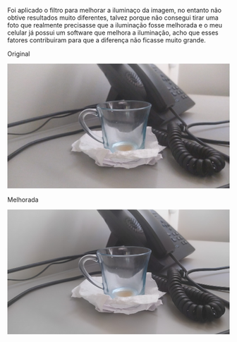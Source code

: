 Foi aplicado o filtro para melhorar a iluminaço da imagem, no entanto não obtive resultados muito diferentes, talvez porque não consegui tirar 
uma foto que realmente precisasse que a iluminação fosse melhorada e o meu celular já possui um software que melhora a iluminação, 
acho que esses fatores contribuiram para que a diferença não ficasse muito grande. 

Original 


![original](https://github.com/Pedro1p0/OpenCV/blob/a88b008aa01032f113c4c1d7cf3722de8f4eb235/ex10/cafe.png)





Melhorada 


![melhorada](https://github.com/Pedro1p0/OpenCV/blob/a88b008aa01032f113c4c1d7cf3722de8f4eb235/ex10/cafe%20ilumina%C3%A7%C3%A3o%20melhorada.jpeg)

